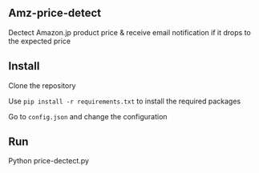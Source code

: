 ## Amz-price-detect

Dectect Amazon.jp product price & receive email notification if it drops to the expected price

## Install
Clone the repository

Use `pip install -r requirements.txt` to install the required packages

Go to `config.json` and change the configuration

## Run
Python price-dectect.py
